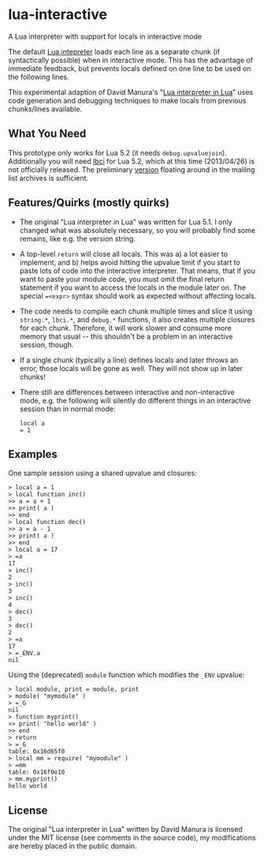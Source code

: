 #                           lua-interactive                          #

A Lua interpreter with support for locals in interactive mode

The default [Lua intepreter][1] loads each line as a separate chunk
(if syntactically possible) when in interactive mode. This has the
advantage of immediate feedback, but prevents locals defined on one
line to be used on the following lines.

This experimental adaption of David Manura's "[Lua interpreter in
Lua][2]" uses code generation and debugging techniques to make locals
from previous chunks/lines available.

  [1]:  http://www.lua.org/manual/5.2/manual.html#7
  [2]:  http://lua-users.org/wiki/LuaInterpreterInLua

##                           What You Need                          ##

This prototype only works for Lua 5.2 (it needs `debug.upvaluejoin`).
Additionally you will need [lbci][3] for Lua 5.2, which at this time
(2013/04/26) is not officially released. The preliminary [version][4]
floating around in the mailing list archives is sufficient.

  [3]:  http://www.tecgraf.puc-rio.br/~lhf/ftp/lua/#lbci
  [4]:  http://lua-users.org/lists/lua-l/2013-04/msg00664.html

##                  Features/Quirks (mostly quirks)                 ##

*   The original "Lua interpreter in Lua" was written for Lua 5.1. I
    only changed what was absolutely necessary, so you will probably
    find some remains, like e.g. the version string.
*   A top-level `return` will close all locals. This was a) a lot
    easier to implement, and b) helps avoid hitting the upvalue limit
    if you start to paste lots of code into the interactive
    interpreter. That means, that if you want to paste your module
    code, you must omit the final return statement if you want to
    access the locals in the module later on. The special `=<expr>`
    syntax should work as expected without affecting locals.
*   The code needs to compile each chunk multiple times and slice it
    using `string.*`, `lbci.*`, and `debug.*` functions, it also
    creates multiple closures for each chunk. Therefore, it will work
    slower and consume more memory that usual -- this shouldn't be a
    problem in an interactive session, though.
*   If a single chunk (typically a line) defines locals and later
    throws an error, those locals will be gone as well. They will not
    show up in later chunks!
*   There still are differences between interactive and
    non-interactive mode, e.g. the following will silently do
    different things in an interactive session than in normal mode:

        local a
        = 1

##                             Examples                             ##

One sample session using a shared upvalue and closures:

    > local a = 1
    > local function inc()
    >> a = a + 1
    >> print( a )
    >> end
    > local function dec()
    >> a = a - 1
    >> print( a )
    >> end
    > local a = 17
    > =a
    17
    > inc()
    2
    > inc()
    3
    > inc()
    4
    > dec()
    3
    > dec()
    2
    > =a
    17
    > =_ENV.a
    nil

Using the (deprecated) `module` function which modifies the `_ENV`
upvalue:

    > local module, print = module, print
    > module( "mymodule" )
    > =_G
    nil
    > function myprint()
    >> print( "hello world" )
    >> end
    > return
    > =_G     
    table: 0x16d65f0
    > local mm = require( "mymodule" )
    > =mm
    table: 0x16f0e10
    > mm.myprint()
    hello world

##                              License                             ##

The original "Lua interpreter in Lua" written by David Manura is
licensed under the MIT license (see comments in the source code), my
modifications are hereby placed in the public domain.

